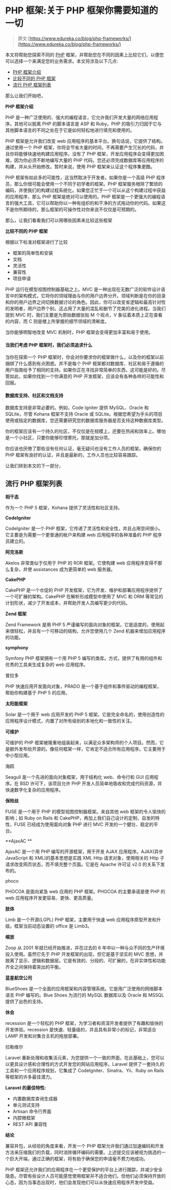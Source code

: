 # PHP 框架:关于 PHP 框架你需要知道的一切

> 原文:[https://www.edureka.co/blog/php-frameworks/](https://www.edureka.co/blog/php-frameworks/)

本文将帮助您探索不同的 [PHP](https://www.edureka.co/blog/php-tutorial-for-beginners/) 框架，并帮助您在不同的因素上比较它们，以便您可以选择一个来满足您的业务需求。本文将涉及以下几点:

*   [PHP 框架介绍](#IntroductionToPHPFrameworks)
*   [比较不同的 PHP 框架](#ComparingDifferentPHPFrameworks)
*   [流行 PHP 框架列表](#ListOfPopularPHPFrameworks)

那么让我们开始吧，

**PHP 框架介绍**

PHP 是一种广泛使用的、强大的编程语言，它允许我们开发大量的网络应用程序。其他可以脱离 PHP 的脚本语言是 ASP 和 Ruby。PHP 的吸引力归因于它与其他脚本语言的不同之处在于它是如何轻松地进行填充和使用的。

PHP 框架是允许我们改变 web 应用程序的基本平台。换句话说，它提供了结构。通过使用一个 PHP 框架，你将会节省大量的时间，不再需要产生冗长的代码，并且你将能够快速地构建应用程序。没有了 PHP 框架，开发应用程序会变得更加困难，因为你必须不断地编写大量的 PHP 代码。您还必须完成数据库等应用程序的构建，并从头开始修改。暂时来说，使用 PHP 框架来认证这个程序集更酷。

PHP 框架有如此多的可能性，这当然取决于开发者。如果你是一个高级 PHP 程序员，那么你很可能会使用一个不同于初学者的框架。PHP 框架服务根除了繁琐的编码，并使我们的构建过程系统化。如果您正忙于一个可以从这个构建过程中获益的应用程序，那么 PHP 框架是绝对可以使用的。PHP 框架是一个更强大的编程语言的强大工具，它可以帮助你以一种有组织的和干净的方式拖动你的代码。如果这不是你所期待的，那么框架的可操作性对你来说不仅仅是可预期的。

那么，让我们看看我们可以用哪些因素来比较这些框架

**比较不同的 PHP 框架**

根据以下标准对框架进行了比较

*   框架的简单性和安装
*   文档
*   灵活性
*   兼容性
*   项目申请

PHP 运行在模型视图控制器基础之上。MVC 是一种出现在无数广泛的软件设计语言中的架构模式，它将你的领域理由与你的用户边界分开。领域判断是在你的目录和你的用户边界之间切换数据讨论的角色。因此，你可以改变省逻辑和最高针对性的发明者，用户边界个别。这占用了大量的混乱和删节了完美的进化进程。当我们提到 MVC 时，我们主要是为原始数据张贴 M 个视点，V 象征着本质上正在查看的内容，而 C 则是楼上所掌握的细节领域的清晰度。

当你能够明智地改变 MVC 机制时，PHP 框架会变得更加丰富和易于使用。

#### 当我们考虑 PHP 框架时，我们必须追求什么

当你在探索一个 PHP 框架时，你会对你要求你的框架做什么，以及你的框架以前捆绑了什么感到有点困惑。并不是每个 PHP 框架都对数据库、社区和易于遵循的用户指南给予了相同的支持。如果你正在寻找非常简单的东西，这可能是好的。尽管如此，如果你找到一个你满意的 PHP 开发框架，应该会有各种各样的可能性和回报。

#### **数据库支持、社区和文档支持**

数据库支持是非常必要的。例如，Code Igniter 提供 MySQL、Oracle 和 SQLite，尽管 Kohana 框架不支持 Oracle 或 SQLite。根据您希望为手头的项目使用或指定的数据库，您还需要研究您的数据库服务器是否支持这种数据库类型。

你的框架应该有一个持久的社区，不仅仅是在规模上，还要在热闹和效率上。哪怕是一个小社区，只要你能够珍惜寄托，那就是加分项。

你应该也厌倦了那些没有任何认证，毫无疑问也没有工作人员的框架。确保你的 PHP 框架有良好的认证，并且是最新的，工作人员也比较容易跟踪。

让我们转到本文的下一部分，

## **流行 PHP 框架列表**

**相干态**

作为一个 PHP 5 框架，Kohana 提供了灵活性和社区支持。

**CodeIgniter**

CodeIgniter 是一个 PHP 框架，它传递了灵活性和安全性，并且占用空间很小。它主要是为需要一个更普通的帐户来构建 web 应用程序的各种准备的 PHP 程序员建立的。

**阿克洛斯**

Akelos 非常类似于仅用于 PHP 的 ROR 框架。它使构建 web 应用程序变得不那么复杂，并使 assistances 成为更简单的 web 服务器。

**CakePHP**

CakePHP 是一个仓促的 PHP 开发框架，它为开发、维护和部署应用程序提供了一个可扩展的架构。CakePHP 在解析形成模型中使用了 MVC 和 ORM 等常见的计划形状，减少了开发成本，并帮助开发人员编写更少的代码。

**Zend 框架**

Zend Framework 是用 PHP 5 严谨编写的面向对象的框架。它是适度的，使用起来很轻松，并且有一个可移动的结构，允许您使用几个 Zend 机器来增加应用程序的功能。

**symphony**

Symfony PHP 框架拥有一个用 PHP 5 编写的类库。方式，提供了有用的组件和优秀的工具来生成复杂的 web 应用程序。

普拉多

PHP 快速应用开发面向对象，PRADO 是一个基于组件和事件驱动的编程框架，帮助你构建基于 PHP 5 的应用。

**太阳能框架**

Solar 是一个用于 web 应用开发的 PHP 5 框架。它是完全命名的，使用创造性的应用程序设计模式，内置了对所有级别的本地化和一致性的关注。

**可维护**

可维护的 PHP 框架被隆重地组装起来，以满足众多架构师的个人项目。然而，它是额外发布给开源的。像任何框架一样，它肯定不适合所有应用程序。它主要用于中小型应用。

海鸥

Seagull 是一个先进的面向对象框架，用于结构化 web、命令行和 GUI 应用程序。在 BSD 许可下，该项目允许 PHP 开发人员简单地吸收和完成代码资源，并快速数字化复杂的应用程序。

**保险丝**

FUSE 是一个用于 PHP 的模型视图控制器框架。来自其他 web 框架的令人愉快的影响；如 Ruby on Rails 和 CakePHP，再加上我们自己设计的定制、自发的特性，FUSE 已经成为使用面向对象 PHP 进行 MVC 开发的一个健壮、稳定的平台。

**AjaxAC **

AjaxAC 是一个用 PHP 编写的开源框架，用于开发 AJAX 应用程序。AJAX(异步 JavaScript 和 XML)的基本思想是实践 XML Http 请求对象，使用相关的 Http 子请求改变网页状态，而不填充整个页面。它是在 Apache 许可证 v2.0 的关系下发布的。

phoco

PHOCOA 是面向紧急 web 应用的 PHP 框架。PHOCOA 的主要承诺是使 PHP 的 web 应用程序开发更容易、更快、更高质量。

**肢体**

Limb 是一个开源(LGPL) PHP 框架，主要用于快速 web 应用程序原型开发和升级。框架当前动态设置的 office 是 Limb3。

**缩放**

Zoop 从 2001 年就已经开始推进，并在过去的 6 年中以一种与众不同的生产环境投入使用。虽然它先于 PHP 开发框架的出现，但它是基于坚实的 MVC 思想，并脱离了显示、逻辑和数据层。它是有效的、分段的、可扩展的，在非实体性和功能齐全之间保持着突出的平衡。

**蓝星航空公司**

BlueShoes 是一个全面的应用框架和内容管理系统。它是用广泛使用的网络脚本语言 PHP 编写的。Blue Shoes 为流行的 MySQL 数据库以及 Oracle 和 MSSQL 提供了出色的支持。

**休会**

recession 是一个轻松的 PHP 框架，为学习者和资深开发者提供了有趣和愉快的开发体验。recession 是快速、轻量级的，并且具有非常小的标记，非常适合 LAMP 开发和对集合主机的拖放部署。

拉勒维尔

Laravel 重新处理和收集活元素，为您提供一个一致的界面，在此基础上，您可以以更具设计感和合理性的方式开发您的网站应用程序。Laravel 提供了一套持久的工具和一个应用程序规划，它集成了 CodeIgniter、Sinatra、Yii、Ruby on Rails 等框架的许多最佳潜力。

**Laravel 的最佳特性:**

*   内置数据库查询生成器
*   单元测试支持
*   Artisan 命令行界面
*   内腔微框架
*   REST API 兼容性

**结论**

兼容并包，从经验的角度来看，开发一个 PHP 框架允许我们通过加速编码和开发方法来压缩我们的负载，同时消除循环编码的需要。上述提交应该被视为挑选的一个巨大开端，通过正确的框架，将有助于确保您的申请毫不费力地成功。

PHP 框架还允许我们的应用程序在一个更受保护的平台上进行跟踪，并减少安全隐患。尽管有些设计人员可能感觉使用框架并不适合他们，但他们必须保持开放的心态，因为当事态出现时，他们会发现他们可以从快速应用程序开发中受益。